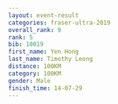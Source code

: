 ```yaml
---
layout: event-result 
categories: fraser-ultra-2019 
overall_rank: 9
rank: 5
bib: 10019
first_name: Yen Hong
last_name: Timothy Leong
distance: 100KM
category: 100KM
gender: Male
finish_time: 14-07-29
---
```

